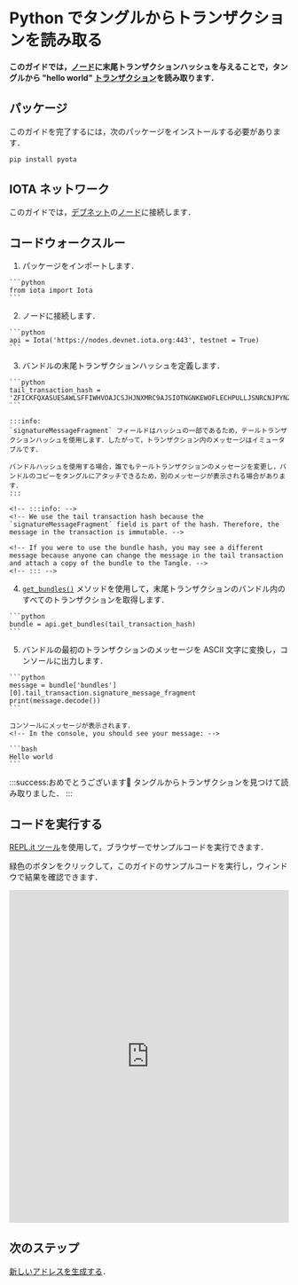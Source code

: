 # Python でタングルからトランザクションを読み取る
<!-- # Read transactions from the Tangle in Python -->

**このガイドでは，[ノード](root://getting-started/0.1/network/nodes.md)に末尾トランザクションハッシュを与えることで，タングルから "hello world" [トランザクション](root://getting-started/0.1/transactions/transactions.md)を読み取ります．**
<!-- **In this guide, you read your "hello world" [transaction](root://getting-started/0.1/transactions/transactions.md) from the Tangle by giving a [node](root://getting-started/0.1/network/nodes.md) your tail transaction hash.** -->

## パッケージ
<!-- ## Packages -->

このガイドを完了するには，次のパッケージをインストールする必要があります．
<!-- To complete this guide, you need to install the following package: -->

```bash
pip install pyota
```

## IOTA ネットワーク
<!-- ## IOTA network -->

このガイドでは，[デブネット](root://getting-started/0.1/network/iota-networks.md#devnet)の[ノード](root://getting-started/0.1/network/nodes.md)に接続します．
<!-- In this guide, we connect to a node on the [Devnet](root://getting-started/0.1/network/iota-networks.md#devnet). -->

## コードウォークスルー
<!-- ## Code walkthrough -->

1. パッケージをインポートします．
  <!-- 1. Import the packages -->

    ```python
    from iota import Iota
    ```

2. ノードに接続します．
  <!-- 2. Connect to a node -->

    ```python
    api = Iota('https://nodes.devnet.iota.org:443', testnet = True)
    ```

3. バンドルの末尾トランザクションハッシュを定義します．
  <!-- 3. Define the tail transaction hash of the bundle -->

    ```python
    tail_transaction_hash = 'ZFICKFQXASUESAWLSFFIWHVOAJCSJHJNXMRC9AJSIOTNGNKEWOFLECHPULLJSNRCNJPYNZEC9VGOSV999'
    ```

    :::info:
    `signatureMessageFragment` フィールドはハッシュの一部であるため，テールトランザクションハッシュを使用します．したがって，トランザクション内のメッセージはイミュータブルです．

    バンドルハッシュを使用する場合，誰でもテールトランザクションのメッセージを変更し，バンドルのコピーをタングルにアタッチできるため，別のメッセージが表示される場合があります．
    :::

    <!-- :::info: -->
    <!-- We use the tail transaction hash because the `signatureMessageFragment` field is part of the hash. Therefore, the message in the transaction is immutable. -->

    <!-- If you were to use the bundle hash, you may see a different message because anyone can change the message in the tail transaction and attach a copy of the bundle to the Tangle. -->
    <!-- ::: -->

4. [`get_bundles()`](https://pyota.readthedocs.io/en/latest/extended_api.html?highlight=getbundles#get-bundles) メソッドを使用して，末尾トランザクションのバンドル内のすべてのトランザクションを取得します．
  <!-- 4. Use the [`get_bundles()`](https://pyota.readthedocs.io/en/latest/extended_api.html?highlight=getbundles#get-bundles) method to get all transactions in the tail transaction's bundle -->

    ```python
    bundle = api.get_bundles(tail_transaction_hash)
    ```

5. バンドルの最初のトランザクションのメッセージを ASCII 文字に変換し，コンソールに出力します．
  <!-- 5. Convert the message in the bundle's first transaction to ASCII characters and print it to the console -->

    ```python
    message = bundle['bundles'][0].tail_transaction.signature_message_fragment
    print(message.decode())
    ```

    コンソールにメッセージが表示されます．
    <!-- In the console, you should see your message: -->

    ```bash
    Hello world
    ```

:::success:おめでとうございます:tada:
タングルからトランザクションを見つけて読み取りました．
:::
<!-- :::success:Congratulations :tada: -->
<!-- You've just found and read a transaction from the Tangle. -->
<!-- ::: -->

## コードを実行する
<!-- ## Run the code -->

[REPL.it ツール](https://repl.it)を使用して，ブラウザーでサンプルコードを実行できます．
<!-- We use the [REPL.it tool](https://repl.it) to allow you to run sample code in the browser. -->

緑色のボタンをクリックして，このガイドのサンプルコードを実行し，ウィンドウで結果を確認できます．
<!-- Click the green button to run the sample code in this guide and see the results in the window. -->

<iframe height="600px" width="100%" src="https://repl.it/@jake91/Read-a-transaction-from-the-Tangle-Python?lite=true" scrolling="no" frameborder="no" allowtransparency="true" allowfullscreen="true" sandbox="allow-forms allow-pointer-lock allow-popups allow-same-origin allow-scripts allow-modals"></iframe>

## 次のステップ
<!-- ## Next steps -->

[新しいアドレスを生成する](../python/generate-an-address.md)．
<!-- [Generate a new address](../python/generate-an-address.md). -->
